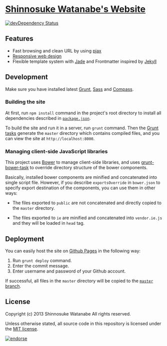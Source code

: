 # [Shinnosuke Watanabe's Website](http://shinnn.github.io)

[![devDependency Status](https://david-dm.org/shinnn/shinnn.github.io/dev-status.png)](https://david-dm.org/shinnn/shinnn.github.io#info=devDependencies)

## Features

* Fast browsing and clean URL by using [pjax](https://github.com/defunkt/jquery-pjax/)
* [Responsive web design](http://en.wikipedia.org/wiki/Responsive_web_design)
* Flexible template system with [Jade](http://jade-lang.com/) and Frontmatter inspired by [Jekyll](http://jekyllrb.com/)

## Development

Make sure you have installed latest [Grunt](http://gruntjs.com/), [Sass](http://sass-lang.com/) and [Compass](http://compass-style.org/).

### Building the site

At first, run `npm install` command in the project's root directory to install all dependencies described in [`package.json`](./package.json).

To build the site and run it in a server, run `grunt` command. Then the [Grunt tasks](./Gruntfile.coffee) generate the `master` directory which contains compiled files, and you can view the site at `http://localhost:8000`.

### Managing client-side JavaScript libraries

This project uses [Bower](http://bower.io/) to manage client-side libraries, and uses [grunt-bower-task](https://github.com/yatskevich/grunt-bower-task) to override directory structure of the bower components.

Basically, installed bower components are minified and concatenated into single script file. However, if you describe `exportsOverride` in `bower.json` to specify export destination of the components, you can use them in other ways:

* The files exported to `public` are not concatenated and directly copied to the `master` directory.

* The files exported to `ie` are minified and concatenated into `vendor.ie.js` and they will be loaded in `head` tag.

## Deployment

You can easily host the site on [Github Pages](http://pages.github.com/) in the following way:

1. Run `grunt deploy` command.
2. Enter the commit message.
3. Enter username and password of your Github account.

If successful, all files in the `master` directory will be copied to the [`master` branch](https://github.com/shinnn/shinnn.github.io/tree/master).

## License

Copyright (c) 2013 Shinnosuke Watanabe All rights reserved.

Unless otherwise stated, all source code in this repository is licensed under the [MIT license](http://opensource.org/licenses/mit-license.php).

[![endorse](https://api.coderwall.com/shinnn/endorsecount.png)](https://coderwall.com/shinnn)
